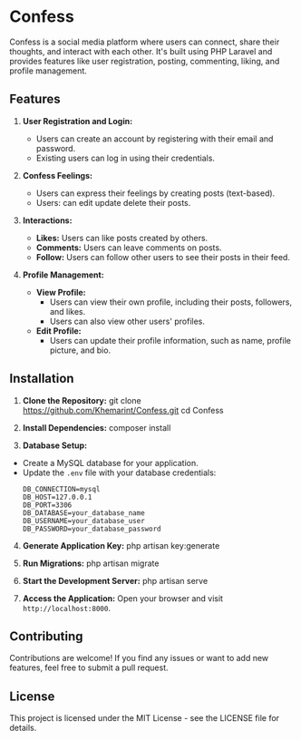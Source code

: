 # Confess

Confess is a social media platform where users can connect, share their thoughts, and interact with each other. It's built using PHP Laravel and provides features like user registration, posting, commenting, liking, and profile management.

## Features

1. **User Registration and Login:**
   - Users can create an account by registering with their email and password.
   - Existing users can log in using their credentials.

2. **Confess Feelings:**
   - Users can express their feelings by creating posts (text-based).
   - Users: can edit update delete their posts.

3. **Interactions:**
   - **Likes:** Users can like posts created by others.
   - **Comments:** Users can leave comments on posts.
   - **Follow:** Users can follow other users to see their posts in their feed.

4. **Profile Management:**
   - **View Profile:**
     - Users can view their own profile, including their posts, followers, and likes.
     - Users can also view other users' profiles.
   - **Edit Profile:**
     - Users can update their profile information, such as name, profile picture, and bio.

## Installation

1. **Clone the Repository:**
git clone https://github.com/Khemarint/Confess.git cd Confess

2. **Install Dependencies:**
composer install


3. **Database Setup:**
- Create a MySQL database for your application.
- Update the `.env` file with your database credentials:
  ```
  DB_CONNECTION=mysql
  DB_HOST=127.0.0.1
  DB_PORT=3306
  DB_DATABASE=your_database_name
  DB_USERNAME=your_database_user
  DB_PASSWORD=your_database_password
  ```

4. **Generate Application Key:**
php artisan key:generate


5. **Run Migrations:**
php artisan migrate

6. **Start the Development Server:**
php artisan serve


7. **Access the Application:**
Open your browser and visit `http://localhost:8000`.

## Contributing

Contributions are welcome! If you find any issues or want to add new features, feel free to submit a pull request.

## License

This project is licensed under the MIT License - see the LICENSE file for details.

